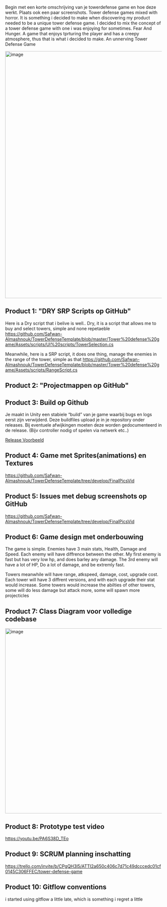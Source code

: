 Begin met een korte omschrijving van je towerdefense game en hoe deze werkt. Plaats ook een paar screenshots.
Tower defense games mixed with horror. It is something i decided to make when discovering my product needed to be a unique tower defense game. I decided to mix the concept of a tower defense game with one i was enjoying for sometimes. Fear And Hunger. A game that enjoys tprturing the player and has a creepy atmosphere, thus that is what i decided to make. An unnerving Tower Defense Game 


<img width="794" alt="image" src="https://github.com/Safwan-Almashnouk/TowerDefenseTemplate/assets/114736059/d35bf089-d160-4ab4-9062-efb7756d9013">





## Product 1: "DRY SRP Scripts op GitHub"

Here is a Dry script that i belive is well.. Dry, it is a script that allows me to buy and select towers, simple and none repetaeble 
https://github.com/Safwan-Almashnouk/TowerDefenseTemplate/blob/master/Tower%20defense%20game/Assets/scripts/UI%20scripts/TowerSelection.cs

Meanwhile, here is a SRP script, it does one thing, manage the enemies in the range of the tower, simple as that 
https://github.com/Safwan-Almashnouk/TowerDefenseTemplate/blob/master/Tower%20defense%20game/Assets/scripts/RangeScript.cs
## Product 2: "Projectmappen op GitHub"


## Product 3: Build op Github

Je maakt in Unity een stabiele “build” van je game waarbij bugs en logs eerst zijn verwijderd. Deze buildfiles upload je in je repository onder releases.  Bij eventuele afwijkingen moeten deze worden gedocumenteerd in de release. (Bijv controller nodig of spelen via netwerk etc..) 

[Release Voorbeeld](https://github.com/erwinhenraat/TowerDefenseTemplate/releases)

## Product 4: Game met Sprites(animations) en Textures 


https://github.com/Safwan-Almashnouk/TowerDefenseTemplate/tree/develop/FinalPicsVid

## Product 5: Issues met debug screenshots op GitHub 
https://github.com/Safwan-Almashnouk/TowerDefenseTemplate/tree/develop/FinalPicsVid

## Product 6: Game design met onderbouwing 
The game is simple. Enemies have 3 main stats, Health, Damage and Speed. Each enemy will have diffrence between the other. My first enemy is fast but has very low hp, and does barley any damage. The 3rd enemy will have a lot of HP, Do a lot of damage, and be extremly fast.

Towers meanwhile will have range, atkspeed, damage, cost, upgrade cost. Each tower will have 3 diffrent versions, and with each upgrade their stat would increase. Some towers would increase the abilties of other towers, some will do less damage but attack more, some will spawn more projecticles 

## Product 7: Class Diagram voor volledige codebase 

<img width="595" alt="image" src="https://github.com/Safwan-Almashnouk/TowerDefenseTemplate/assets/114736059/db328549-0dcd-4e88-9491-697c294a78d9">


## Product 8: Prototype test video
https://youtu.be/PA6S38D_TEo

## Product 9: SCRUM planning inschatting 

https://trello.com/invite/b/CPgQH3l5/ATTI2a650c406c7d71c49dcccedc01cf0145C306FFEC/tower-defense-game

## Product 10: Gitflow conventions

i started using gitflow a little late, which is something i regret a little


